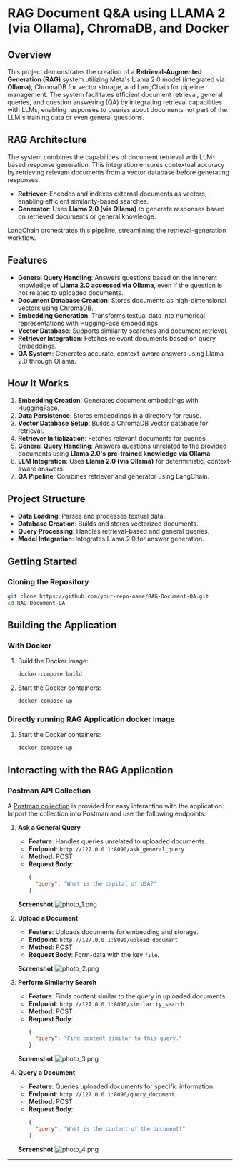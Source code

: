 
# RAG Document Q&A using LLAMA 2 (via Ollama), ChromaDB, and Docker

## Overview

This project demonstrates the creation of a **Retrieval-Augmented Generation (RAG)** system utilizing Meta's Llama 2.0 model (integrated via **Ollama**), ChromaDB for vector storage, and LangChain for pipeline management. The system facilitates efficient document retrieval, general queries, and question answering (QA) by integrating retrieval capabilities with LLMs, enabling responses to queries about documents not part of the LLM's training data or even general questions.

## RAG Architecture

The system combines the capabilities of document retrieval with LLM-based response generation. This integration ensures contextual accuracy by retrieving relevant documents from a vector database before generating responses.

- **Retriever**: Encodes and indexes external documents as vectors, enabling efficient similarity-based searches.
- **Generator**: Uses **Llama 2.0 (via Ollama)** to generate responses based on retrieved documents or general knowledge.

LangChain orchestrates this pipeline, streamlining the retrieval-generation workflow.

## Features

- **General Query Handling**: Answers questions based on the inherent knowledge of **Llama 2.0 accessed via Ollama**, even if the question is not related to uploaded documents.
- **Document Database Creation**: Stores documents as high-dimensional vectors using ChromaDB.
- **Embedding Generation**: Transforms textual data into numerical representations with HuggingFace embeddings.
- **Vector Database**: Supports similarity searches and document retrieval.
- **Retriever Integration**: Fetches relevant documents based on query embeddings.
- **QA System**: Generates accurate, context-aware answers using Llama 2.0 through Ollama.


## How It Works

1. **Embedding Creation**: Generates document embeddings with HuggingFace.
2. **Data Persistence**: Stores embeddings in a directory for reuse.
3. **Vector Database Setup**: Builds a ChromaDB vector database for retrieval.
4. **Retriever Initialization**: Fetches relevant documents for queries.
5. **General Query Handling**: Answers questions unrelated to the provided documents using **Llama 2.0's pre-trained knowledge via Ollama**.
6. **LLM Integration**: Uses **Llama 2.0 (via Ollama)** for deterministic, context-aware answers.
7. **QA Pipeline**: Combines retriever and generator using LangChain.


## Project Structure

- **Data Loading**: Parses and processes textual data.
- **Database Creation**: Builds and stores vectorized documents.
- **Query Processing**: Handles retrieval-based and general queries.
- **Model Integration**: Integrates Llama 2.0 for answer generation.



## Getting Started

### Cloning the Repository

```bash
git clone https://github.com/your-repo-name/RAG-Document-QA.git
cd RAG-Document-QA
```

## Building the Application
### With Docker

1. Build the Docker image:
   ```bash
   docker-compose build
   ```
2. Start the Docker containers:
   ```bash
   docker-compose up
   ```
### Directly running RAG Application docker image
1. Start the Docker containers:
   ```bash
   docker-compose up
   ```

## Interacting with the RAG Application

### Postman API Collection

A [Postman collection](RAG_stack.postman_collection.json) is provided for easy interaction with the application. Import the collection into Postman and use the following endpoints:

1. **Ask a General Query**
   - **Feature**: Handles queries unrelated to uploaded documents.
   - **Endpoint**: `http://127.0.0.1:8090/ask_general_query`
   - **Method**: POST
   - **Request Body**:
     ```json
     {
       "query": "What is the capital of USA?"
     }
     ```
   **Screenshot**
   ![photo_1.png](./images/photo_1.png)

2. **Upload a Document**
   - **Feature**: Uploads documents for embedding and storage.
   - **Endpoint**: `http://127.0.0.1:8090/upload_document`
   - **Method**: POST
   - **Request Body**: Form-data with the key `file`.

   **Screenshot**
   ![photo_2.png](./images/photo_2.png)

3. **Perform Similarity Search**
   - **Feature**: Finds content similar to the query in uploaded documents.
   - **Endpoint**: `http://127.0.0.1:8090/similarity_search`
   - **Method**: POST
   - **Request Body**:
     ```json
     {
       "query": "Find content similar to this query."
     }
     ```
   **Screenshot**
   ![photo_3.png](./images/photo_3.png)

4. **Query a Document**
   - **Feature**: Queries uploaded documents for specific information.
   - **Endpoint**: `http://127.0.0.1:8090/query_document`
   - **Method**: POST
   - **Request Body**:
     ```json
     {
       "query": "What is the content of the document?"
     }
     ```
   **Screenshot**
   ![photo_4.png](./images/photo_4.png)

---
